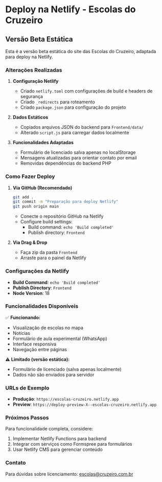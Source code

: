 # Deploy na Netlify - Escolas do Cruzeiro

## Versão Beta Estática

Esta é a versão beta estática do site das Escolas do Cruzeiro, adaptada para deploy na Netlify.

### Alterações Realizadas

1. **Configuração Netlify**
   - Criado `netlify.toml` com configurações de build e headers de segurança
   - Criado `_redirects` para roteamento
   - Criado `package.json` para configuração do projeto

2. **Dados Estáticos**
   - Copiados arquivos JSON do backend para `Frontend/data/`
   - Alterado `script.js` para carregar dados localmente

3. **Funcionalidades Adaptadas**
   - Formulário de licenciado salva apenas no localStorage
   - Mensagens atualizadas para orientar contato por email
   - Removidas dependências do backend PHP

### Como Fazer Deploy

1. **Via GitHub (Recomendado)**
   ```bash
   git add .
   git commit -m "Preparação para deploy Netlify"
   git push origin main
   ```
   - Conecte o repositório GitHub na Netlify
   - Configure build settings:
     - Build command: `echo 'Build completed'`
     - Publish directory: `Frontend`

2. **Via Drag & Drop**
   - Faça zip da pasta `Frontend`
   - Arraste para o painel da Netlify

### Configurações da Netlify

- **Build Command**: `echo 'Build completed'`
- **Publish Directory**: `Frontend`
- **Node Version**: 18

### Funcionalidades Disponíveis

✅ **Funcionando:**
- Visualização de escolas no mapa
- Notícias
- Formulário de aula experimental (WhatsApp)
- Interface responsiva
- Navegação entre páginas

⚠️ **Limitado (versão estática):**
- Formulário de licenciado (salva apenas localmente)
- Dados não são enviados para servidor

### URLs de Exemplo

- **Produção**: `https://escolas-cruzeiro.netlify.app`
- **Preview**: `https://deploy-preview-X--escolas-cruzeiro.netlify.app`

### Próximos Passos

Para funcionalidade completa, considere:
1. Implementar Netlify Functions para backend
2. Integrar com serviços como Formspree para formulários
3. Usar Netlify CMS para gerenciar conteúdo

### Contato

Para dúvidas sobre licenciamento: escolas@cruzeiro.com.br